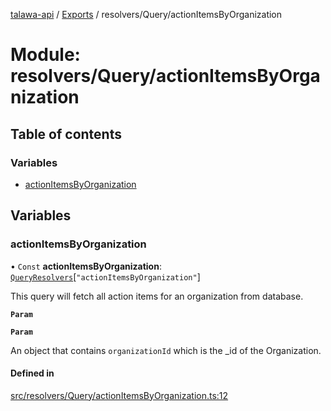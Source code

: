 [talawa-api](../README.md) / [Exports](../modules.md) / resolvers/Query/actionItemsByOrganization

# Module: resolvers/Query/actionItemsByOrganization

## Table of contents

### Variables

- [actionItemsByOrganization](resolvers_Query_actionItemsByOrganization.md#actionitemsbyorganization)

## Variables

### actionItemsByOrganization

• `Const` **actionItemsByOrganization**: [`QueryResolvers`](types_generatedGraphQLTypes.md#queryresolvers)[``"actionItemsByOrganization"``]

This query will fetch all action items for an organization from database.

**`Param`**

**`Param`**

An object that contains `organizationId` which is the _id of the Organization.

#### Defined in

[src/resolvers/Query/actionItemsByOrganization.ts:12](https://github.com/PalisadoesFoundation/talawa-api/blob/c766886/src/resolvers/Query/actionItemsByOrganization.ts#L12)

